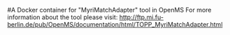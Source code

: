 #A Docker container for "MyriMatchAdapter" tool in OpenMS
For more information about the tool please visit:
http://ftp.mi.fu-berlin.de/pub/OpenMS/documentation/html/TOPP_MyriMatchAdapter.html
